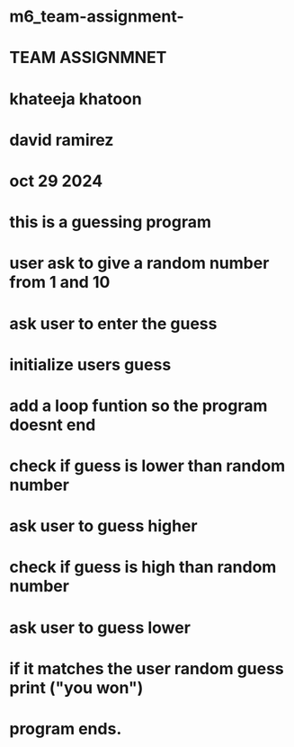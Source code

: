 # m6_team-assignment-
# TEAM ASSIGNMNET 
# khateeja khatoon 
# david ramirez
# oct 29 2024 

# this is a guessing program 
# user ask to give a random number from 1 and 10 
# ask user to enter the guess
# initialize users guess
# add a loop funtion so the program doesnt end
# check if guess is lower than random number
# ask user to guess higher
# check if guess is high than random number
# ask user to guess lower 
# if it matches the user random guess print ("you won")
# program ends. 
